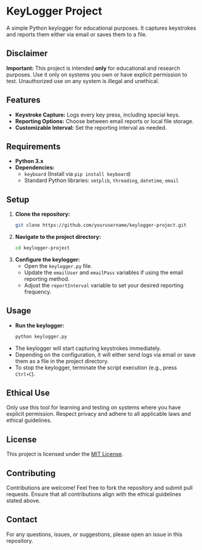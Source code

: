 # KeyLogger Project

A simple Python keylogger for educational purposes. It captures keystrokes and reports them either via email or saves them to a file.

## Disclaimer
**Important:** This project is intended **only** for educational and research purposes. Use it only on systems you own or have explicit permission to test. Unauthorized use on any system is illegal and unethical.

## Features
- **Keystroke Capture:** Logs every key press, including special keys.
- **Reporting Options:** Choose between email reports or local file storage.
- **Customizable Interval:** Set the reporting interval as needed.

## Requirements
- **Python 3.x**
- **Dependencies:**
  - `keyboard` (Install via `pip install keyboard`)
  - Standard Python libraries: `smtplib`, `threading`, `datetime`, `email`

## Setup
1. **Clone the repository:**
   ```bash
   git clone https://github.com/yourusername/keylogger-project.git
   ```
2. **Navigate to the project directory:**
   ```bash
   cd keylogger-project
   ```
3. **Configure the keylogger:**
   - Open the `keylogger.py` file.
   - Update the `emailUser` and `emailPass` variables if using the email reporting method.
   - Adjust the `reportInterval` variable to set your desired reporting frequency.

## Usage
- **Run the keylogger:**
  ```bash
  python keylogger.py
  ```
- The keylogger will start capturing keystrokes immediately.
- Depending on the configuration, it will either send logs via email or save them as a file in the project directory.
- To stop the keylogger, terminate the script execution (e.g., press `Ctrl+C`).

## Ethical Use
Only use this tool for learning and testing on systems where you have explicit permission. Respect privacy and adhere to all applicable laws and ethical guidelines.

## License
This project is licensed under the [MIT License](LICENSE).

## Contributing
Contributions are welcome! Feel free to fork the repository and submit pull requests. Ensure that all contributions align with the ethical guidelines stated above.

## Contact
For any questions, issues, or suggestions, please open an issue in this repository.
```

